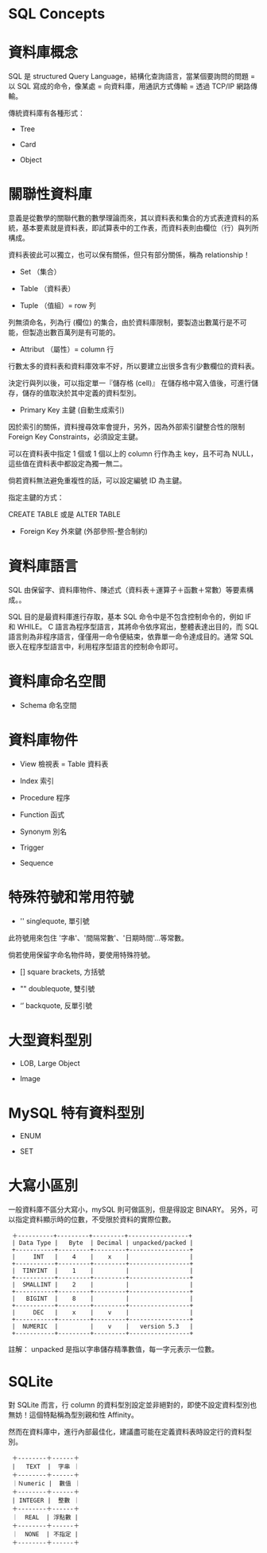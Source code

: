 # SQL Concepts



# 資料庫概念

SQL 是 structured Query Language，結構化查詢語言，當某個要詢問的問題 = 以 SQL 寫成的命令，像某處 = 向資料庫，用通訊方式傳輸 = 透過 TCP/IP 網路傳輸。

傳統資料庫有各種形式：

* Tree

* Card

* Object


# 關聯性資料庫

意義是從數學的關聯代數的數學理論而來，其以資料表和集合的方式表達資料的系統，基本要素就是資料表，即試算表中的工作表，而資料表則由欄位（行）與列所構成。

資料表彼此可以獨立，也可以保有關係，但只有部分關係，稱為 relationship！

* Set （集合）

* Table （資料表）

* Tuple （值組）= row 列

 列無須命名，列為行 (欄位) 的集合，由於資料庫限制，要製造出數萬行是不可能，但製造出數百萬列是有可能的。

* Attribut （屬性）= column 行 

行數太多的資料表和資料庫效率不好，所以要建立出很多含有少數欄位的資料表。

決定行與列以後，可以指定單一『儲存格 (cell)』 在儲存格中寫入值後，可進行儲存，儲存的值取決於其中定義的資料型別。

* Primary Key 主鍵 (自動生成索引)

因於索引的關係，資料搜尋效率會提升，另外，因為外部索引鍵整合性的限制 Foreign Key Constraints，必須設定主鍵。

可以在資料表中指定 1 個或 1 個以上的 column 行作為主 key，且不可為 NULL，這些值在資料表中都設定為獨一無二。

倘若資料無法避免重複性的話，可以設定編號 ID 為主鍵。

指定主鍵的方式：

CREATE TABLE 或是 ALTER TABLE 

* Foreign Key 外來鍵 (外部參照-整合制約)


# 資料庫語言

SQL 由保留字、資料庫物件、陳述式（資料表＋運算子＋函數＋常數）等要素構成。。

SQL 目的是最資料庫進行存取，基本 SQL 命令中是不包含控制命令的，例如 IF 和 WHILE。 C 語言為程序型語言，其將命令依序寫出，整體表達出目的，而 SQL 語言則為非程序語言，僅僅用一命令便結束，依靠單一命令達成目的。通常 SQL 嵌入在程序型語言中，利用程序型語言的控制命令即可。

# 資料庫命名空間

* Schema 命名空間


# 資料庫物件

* View 檢視表 = Table 資料表

* Index 索引

* Procedure 程序

* Function 函式

* Synonym 別名

* Trigger

* Sequence

# 特殊符號和常用符號

* '' singlequote, 單引號

此符號用來包住 '字串'、'間隔常數'、'日期時間'...等常數。

倘若使用保留字命名物件時，要使用特殊符號。

* [] square brackets, 方括號

* "" doublequote, 雙引號

* ‘’ backquote, 反單引號

# 大型資料型別

* LOB, Large Object 

* Image

# MySQL 特有資料型別

* ENUM

* SET

# 大寫小區別

一般資料庫不區分大寫小，mySQL 則可做區別，但是得設定 BINARY。
另外，可以指定資料顯示時的位數，不受限於資料的實際位數。

     ＋----------+---------+---------+-----------------+
     | Data Type |   Byte  | Decimal | unpacked/packed |
     +-----------+---------+---------+-----------------+
     |     INT   |    4    |    x    |                 |
     +-----------+---------+---------+-----------------+
     |  TINYINT  |    1    |         |                 |
     +-----------+---------+---------+-----------------+
     |  SMALLINT |    2    |         |                 |
     +-----------+---------+---------+-----------------+
     |   BIGINT  |    8    |         |                 |
     +-----------+---------+---------+-----------------+
     |     DEC   |    x    |    v    |                 |
     +-----------+---------+---------+-----------------+
     |  NUMERIC  |         |    v    |   version 5.3   |
     +-----------+---------+---------+-----------------+

註解： unpacked 是指以字串儲存精準數值，每一字元表示一位數。

# SQLite 

對 SQLite 而言，行 column 的資料型別設定並非絕對的，即使不設定資料型別也無妨！這個特點稱為型別親和性 Affinity。

然而在資料庫中，進行內部最佳化，建議盡可能在定義資料表時設定行的資料型別。

     ＋--------＋------＋
     |   TEXT  |  字串 ｜
     ＋--------＋------＋
     ｜Ｎumeric |  數值 ｜
     ＋--------＋------＋
     | INTEGER |  整數 ｜
     ＋--------＋------＋
     ｜  REAL  | 浮點數 |
     ＋--------＋------＋
     ｜  NONE  | 不指定 | 
     ＋--------＋------＋
 
